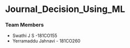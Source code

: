 # Journal_Decision_Using_ML

### Team Members

* Swathi J S -181CO155
* Yerramaddu Jahnavi - 181CO260
